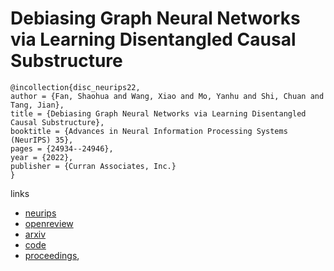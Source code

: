 # Debiasing Graph Neural Networks via Learning Disentangled Causal Substructure

```
@incollection{disc_neurips22,
author = {Fan, Shaohua and Wang, Xiao and Mo, Yanhu and Shi, Chuan and Tang, Jian},
title = {Debiasing Graph Neural Networks via Learning Disentangled Causal Substructure},
booktitle = {Advances in Neural Information Processing Systems (NeurIPS) 35},
pages = {24934--24946},
year = {2022},
publisher = {Curran Associates, Inc.}
}
```

links
- [neurips](https://nips.cc/Conferences/2022/Schedule?showEvent=54156)
- [openreview](https://openreview.net/forum?id=ex60CCi5GS)
- [arxiv](https://arxiv.org/abs/2209.14107)
- [code](https://github.com/googlebaba/DisC)
- [proceedings](https://papers.nips.cc//paper_files/paper/2022/hash/9e47a0bc530cc88b09b7670d2c130a29-Abstract-Conference.html),
